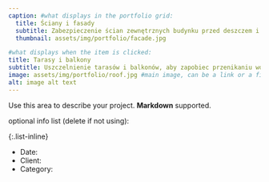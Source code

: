 ```yaml
---
caption: #what displays in the portfolio grid:
  title: Ściany i fasady
  subtitle: Zabezpieczenie ścian zewnętrznych budynku przed deszczem i wilgocią atmosferyczną.
  thumbnail: assets/img/portfolio/facade.jpg

#what displays when the item is clicked:
title: Tarasy i balkony
subtitle: Uszczelnienie tarasów i balkonów, aby zapobiec przenikaniu wody do konstrukcji budynku.
image: assets/img/portfolio/roof.jpg #main image, can be a link or a file in assets/img/portfolio
alt: image alt text
---
```


Use this area to describe your project. **Markdown** supported.

optional info list (delete if not using):

{:.list-inline}

- Date:
- Client:
- Category:
